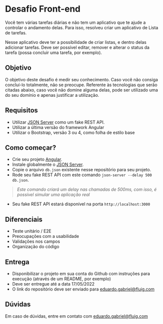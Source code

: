 # Desafio Front-end

Você tem várias tarefas diárias e não tem um aplicativo que te ajude a controlar o andamento delas. Para isso, resolveu criar um aplicativo de Lista de tarefas.

Nesse aplicativo deve ter a possibilidade de criar listas, e dentro delas adicionar tarefas. Deve ser possível editar, remover e alterar o status da tarefa (possa concluir uma tarefa, por exemplo).


## Objetivo

O objetivo deste desafio é medir seu conhecimento. Caso você não consiga concluí-lo totalmente, não se preocupe.
Referente às tecnologias que serão citadas abaixo, caso você não domine alguma delas, pode ser utilizado uma do seu domínio e apenas justificar a utilização.

## Requisitos

- Utilizar [JSON Server](https://github.com/typicode/json-server) como um fake REST API.
- Utilizar a última versão do framework Angular
- Utilizar o Bootstrap, versão 3 ou 4, como folha de estilo base

## Como começar?

- Crie seu projeto [Angular](https://cli.angular.io/).
- Instale globalmente o [JSON Server](https://github.com/typicode/json-server).
- Copie o arquivo `db.json` existente nesse repositório para seu projeto.
- Rode seu fake REST API com este comando `json-server --delay 500 db.json`.
> *Este comando criará um delay nas chamadas de 500ms, com isso, é possível simular uma aplicação real*
- Seu fake REST API estará disponível na porta `http://localhost:3000`


## Diferenciais

- Teste unitário / E2E
- Preocupações com a usabilidade
- Validações nos campos
- Organização do código

## Entrega

- Disponibilizar o projeto em sua conta do Github com instruções para execução (através de um README, por exemplo)
- Deve ser entregue até a data 17/05/2022
- O link do repositório deve ser enviado para eduardo.gabriel@fluig.com


## Dúvidas

Em caso de dúvidas, entre em contato com eduardo.gabriel@fluig.com
